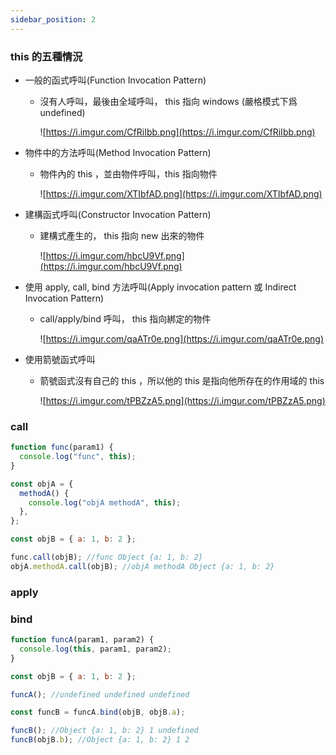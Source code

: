 ```yaml
---
sidebar_position: 2
---
```


### this 的五種情況

- 一般的函式呼叫(Function Invocation Pattern)

  - 沒有人呼叫，最後由全域呼叫， this 指向 windows (嚴格模式下爲 undefined)

    ![https://i.imgur.com/CfRiIbb.png](https://i.imgur.com/CfRiIbb.png)

- 物件中的方法呼叫(Method Invocation Pattern)

  - 物件內的 this ，並由物件呼叫，this 指向物件

    ![https://i.imgur.com/XTIbfAD.png](https://i.imgur.com/XTIbfAD.png)

- 建構函式呼叫(Constructor Invocation Pattern)

  - 建構式產生的， this 指向 new 出來的物件

    ![https://i.imgur.com/hbcU9Vf.png](https://i.imgur.com/hbcU9Vf.png)

- 使用 apply, call, bind 方法呼叫(Apply invocation pattern 或 Indirect Invocation Pattern)

  - call/apply/bind 呼叫， this 指向綁定的物件

    ![https://i.imgur.com/qaATr0e.png](https://i.imgur.com/qaATr0e.png)

- 使用箭號函式呼叫

  - 箭號函式沒有自己的 this ，所以他的 this 是指向他所存在的作用域的 this

    ![https://i.imgur.com/tPBZzA5.png](https://i.imgur.com/tPBZzA5.png)

### call

```jsx
function func(param1) {
  console.log("func", this);
}

const objA = {
  methodA() {
    console.log("objA methodA", this);
  },
};

const objB = { a: 1, b: 2 };

func.call(objB); //func Object {a: 1, b: 2}
objA.methodA.call(objB); //objA methodA Object {a: 1, b: 2}
```

### apply

### bind

```jsx
function funcA(param1, param2) {
  console.log(this, param1, param2);
}

const objB = { a: 1, b: 2 };

funcA(); //undefined undefined undefined

const funcB = funcA.bind(objB, objB.a);

funcB(); //Object {a: 1, b: 2} 1 undefined
funcB(objB.b); //Object {a: 1, b: 2} 1 2
```

